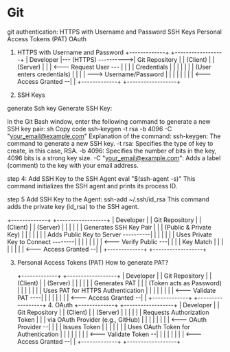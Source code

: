 # Git
git authentication:
HTTPS with Username and Password
SSH Keys
Personal Access Tokens (PAT)
OAuth

  1. HTTPS with Username and Password
+-------------+                       +------------------+
|  Developer  |--- (HTTPS) ---------->|  Git Repository  |
|  (Client)   |                       |   (Server)       |
|             | <--- Request User --- |                  |
|             |      Credentials      |                  |
|             |                       |                  |
| (User enters credentials)           |                  |
|             | ---> Username/Password |                  |
|             |                       |                  |
|             | <--- Access Granted --|                  |
+-------------+                       +------------------+

   2. SSH Keys

  generate Ssh key
  Generate SSH Key:

In the Git Bash window, enter the following command to generate a new SSH key pair:
sh
Copy code
ssh-keygen -t rsa -b 4096 -C "your_email@example.com"
Explanation of the command:
ssh-keygen: The command to generate a new SSH key.
-t rsa: Specifies the type of key to create, in this case, RSA.
-b 4096: Specifies the number of bits in the key, 4096 bits is a strong key size.
-C "your_email@example.com": Adds a label (comment) to the key with your email address.

step 4: Add SSH Key to the SSH Agent
eval "$(ssh-agent -s)"
This command initializes the SSH agent and prints its process ID.

step 5 Add SSH Key to the Agent:
  ssh-add ~/.ssh/id_rsa
  This command adds the private key (id_rsa) to the SSH agent.

  +-------------+                       +------------------+
|  Developer  |                       |  Git Repository  |
|  (Client)   |                       |   (Server)       |
|             |                       |                  |
|   Generates SSH Key Pair            |                  |
|  (Public & Private Key)             |                  |
|             |                       |                  |
| Adds Public Key to Server ----------|                  |
|             |                       |                  |
| Uses Private Key to Connect --------|                  |
|             |                       |                  |
|             | <--- Verify Public ---|                  |
|             |      Key Match        |                  |
|             |                       |                  |
|             | <--- Access Granted --|                  |
+-------------+                       +------------------+

3. Personal Access Tokens (PAT)
   How to generate PAT?
   
   +-------------+                       +------------------+
|  Developer  |                       |  Git Repository  |
|  (Client)   |                       |   (Server)       |
|             |                       |                  |
| Generates PAT                       |                  |
| (Token acts as Password)            |                  |
|             |                       |                  |
| Uses PAT for HTTPS Authentication   |                  |
|             |                       |                  |
|             | <--- Validate PAT ----|                  |
|             |                       |                  |
|             | <--- Access Granted --|                  |
+-------------+                       +------------------+
   4. OAuth
+-------------+                       +------------------+
|  Developer  |                       |  Git Repository  |
|  (Client)   |                       |   (Server)       |
|             |                       |                  |
|  Requests Authorization Token       |                  |
|  via OAuth Provider (e.g., GitHub)  |                  |
|             |                       |                  |
|             | <--- OAuth Provider --|                  |
|             |      Issues Token     |                  |
|             |                       |                  |
| Uses OAuth Token for Authentication |                  |
|             |                       |                  |
|             | <--- Validate Token --|                  |
|             |                       |                  |
|             | <--- Access Granted --|                  |
+-------------+                       +------------------+


